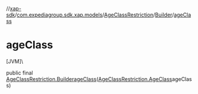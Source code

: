 //[xap-sdk](../../../../index.md)/[com.expediagroup.sdk.xap.models](../../index.md)/[AgeClassRestriction](../index.md)/[Builder](index.md)/[ageClass](age-class.md)

# ageClass

[JVM]\

public final [AgeClassRestriction.Builder](index.md)[ageClass](age-class.md)([AgeClassRestriction.AgeClass](../-age-class/index.md)ageClass)
